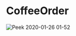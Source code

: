# CoffeeOrder

![Peek 2020-01-26 01-52](https://user-images.githubusercontent.com/40022621/75814905-d21dd400-5d92-11ea-925a-ff74a3142436.gif)
